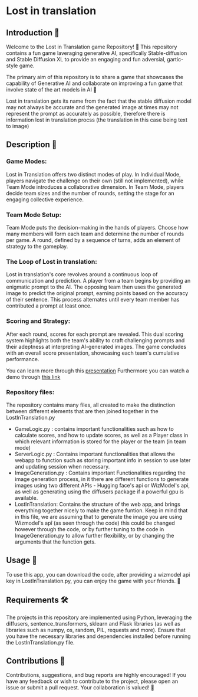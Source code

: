 # Lost in translation 

## Introduction 🎉

Welcome to the Lost in Translation game Repository! 🚀 This repository contains a fun game laveraging generative AI, specifically Stable-diffusion and Stable Diffusion XL to provide an engaging and fun adversial, gartic-style game.

The primary aim of this repository is to share a game that showcases the capability of Generative AI and collaborate on improving a fun game that involve state of the art models in AI 🌟


Lost in translation gets its name from the fact that the stable diffusion model may not always be accurate and the generated image at times may not represent the prompt as accurately as possible, therefore there is information lost in translation procss (the translation in this case being text to image)

## Description 📑

### Game Modes:
Lost in Translation offers two distinct modes of play. In Individual Mode, players navigate the challenge on their own (still not implemented), while Team Mode introduces a collaborative dimension. In Team Mode, players decide team sizes and the number of rounds, setting the stage for an engaging collective experience.

### Team Mode Setup:
Team Mode puts the decision-making in the hands of players. Choose how many members will form each team and determine the number of rounds per game. A round, defined by a sequence of turns, adds an element of strategy to the gameplay.

### The Loop of Lost in translation:
Lost in translation's core revolves around a continuous loop of communication and prediction. A player from a team begins by providing an enigmatic prompt to the AI. The opposing team then uses the generated image to predict the original prompt, earning points based on the accuracy of their sentence. This process alternates until every team member has contributed a prompt at least once.

### Scoring and Strategy:
After each round, scores for each prompt are revealed. This dual scoring system highlights both the team's ability to craft challenging prompts and their adeptness at interpreting AI-generated images. The game concludes with an overall score presentation, showcasing each team's cumulative performance.

You can learn more through this [presentation](https://docs.google.com/presentation/d/10Fure-nI3lnS3E8w4YUZkIH7qAo5kfkx_jl8mTM_yrU/edit?usp=sharing)
Furthermore you can watch a demo through [this link](https://drive.google.com/file/d/1lb4zQ8ACkstcP_Y93E5inLAgXdKkkyoK/view?usp=sharing)

### Repository files: 
The repository contains many files, all created to make the distinction between different elements that are then joined together in the LostInTranslation.py
  * GameLogic.py : contains important functionalities such as how to calculate scores, and how to update scores, as well as a Player class in which relevant information is stored for the player or the team (in team mode) 
  * ServerLogic.py : Contains important functionalities that allows the webapp to function such as storing important info in session to use later and updating session when necessary.
  * ImageGeneration.py : Contains important Functionalities regarding the image generation process, in it there are different functions to generate images using two different APIs - Hugging face's api or WizModel's api, as well as generating using the diffusers package if a powerful gpu is available.
  * LostInTranslation: Contains the structure of the web app, and brings everything together nicely to make the game funtion. Keep in mind that in this file, we are assuming that to generate the image you are using Wizmodel's apî (as seen through the code) this could be changed however through the code, or by further tuning to the code in ImageGeneration.py to allow further flexibility, or by changing the arguments that the function gets.
## Usage 🚀

To use this app, you can download the code, after providing a wizmodel api key in LostInTranslation.py, you can enjoy the game with your friends. 📝

## Requirements 🛠️

The projects in this repository are implemented using Python, leveraging the diffusers, sentence_transformers, sklearn and Flask libraries (as well as libraries such as numpy, os, random, PIL, requests and more). Ensure that you have the necessary libraries and dependencies installed before running the LostInTranslation.py file.

## Contributions 🤝

Contributions, suggestions, and bug reports are highly encouraged! If you have any feedback or wish to contribute to the project, please open an issue or submit a pull request. Your collaboration is valued! 🙌


